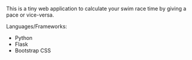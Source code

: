 This is a tiny web application to calculate your swim race time by giving a pace
or vice-versa.

Languages/Frameworks:
* Python
* Flask
* Bootstrap CSS
